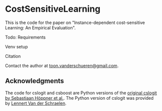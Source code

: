 # CostSensitiveLearning

This is the code for the paper on "Instance-dependent cost-sensitive Learning: An Empirical Evaluation".

Todo:
Requirements

Venv setup

Citation

Contact the author at toon.vanderschueren@gmail.com.

## Acknowledgments
The code for cslogit and csboost are Python versions of the [original cslogit by Sebastiaan Höppner et al.](https://github.com/SebastiaanHoppner/CostSensitiveLearning).
The Python version of cslogit was provided by [Lennert Van der Schraelen](https://www.kuleuven.be/wieiswie/nl/person/00132137).
